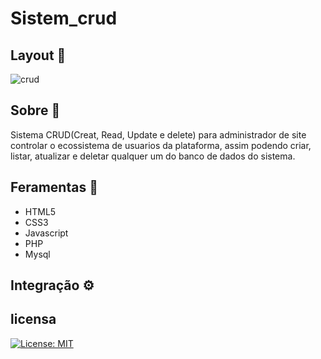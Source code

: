 # Sistem_crud

## Layout :rocket:
![crud](https://user-images.githubusercontent.com/60804241/208266818-a3effa92-8245-4f83-b2ca-7f4075d5427f.png)


## Sobre :pencil:
  Sistema CRUD(Creat, Read, Update e delete) para administrador de site controlar o ecossistema de usuarios da plataforma, assim podendo criar, listar, atualizar e deletar qualquer um do banco de dados do sistema.

## Feramentas :hammer:
* HTML5
* CSS3
* Javascript
* PHP
* Mysql

## Integração :gear:

## licensa
[![License: MIT](https://img.shields.io/badge/License-MIT-yellow.svg)](https://opensource.org/licenses/MIT)
